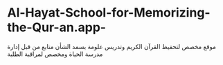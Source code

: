 # Al-Hayat-School-for-Memorizing-the-Qur-an.app-
موقع مخصص لتحفيظ القرآن الكريم وتدريس علومة بسمد الشأن متابع من قبل إدارة مدرسة الحياة ومخصص لمراقبة الطلبة 
